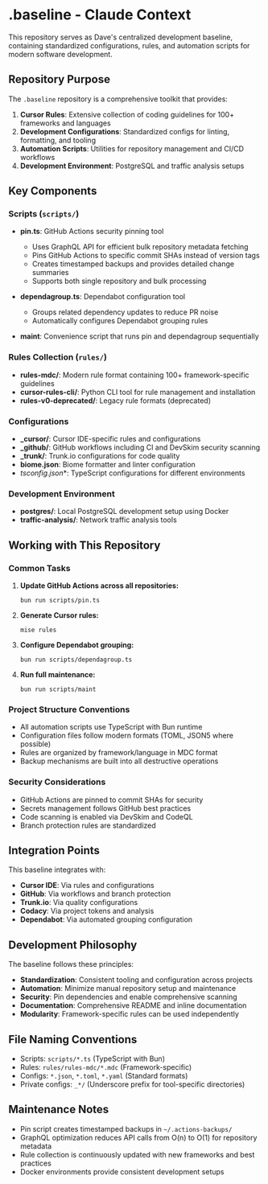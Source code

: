 # .baseline - Claude Context

This repository serves as Dave's centralized development baseline, containing standardized configurations, rules, and automation scripts for modern software development.

## Repository Purpose

The `.baseline` repository is a comprehensive toolkit that provides:

1. **Cursor Rules**: Extensive collection of coding guidelines for 100+ frameworks and languages
2. **Development Configurations**: Standardized configs for linting, formatting, and tooling
3. **Automation Scripts**: Utilities for repository management and CI/CD workflows
4. **Development Environment**: PostgreSQL and traffic analysis setups

## Key Components

### Scripts (`scripts/`)

- **pin.ts**: GitHub Actions security pinning tool
  - Uses GraphQL API for efficient bulk repository metadata fetching
  - Pins GitHub Actions to specific commit SHAs instead of version tags
  - Creates timestamped backups and provides detailed change summaries
  - Supports both single repository and bulk processing

- **dependagroup.ts**: Dependabot configuration tool
  - Groups related dependency updates to reduce PR noise
  - Automatically configures Dependabot grouping rules

- **maint**: Convenience script that runs pin and dependagroup sequentially

### Rules Collection (`rules/`)

- **rules-mdc/**: Modern rule format containing 100+ framework-specific guidelines
- **cursor-rules-cli/**: Python CLI tool for rule management and installation
- **rules-v0-deprecated/**: Legacy rule formats (deprecated)

### Configurations

- **_cursor/**: Cursor IDE-specific rules and configurations
- **_github/**: GitHub workflows including CI and DevSkim security scanning
- **_trunk/**: Trunk.io configurations for code quality
- **biome.json**: Biome formatter and linter configuration
- **tsconfig*.json**: TypeScript configurations for different environments

### Development Environment

- **postgres/**: Local PostgreSQL development setup using Docker
- **traffic-analysis/**: Network traffic analysis tools

## Working with This Repository

### Common Tasks

1. **Update GitHub Actions across all repositories:**
   ```shell
   bun run scripts/pin.ts
   ```

2. **Generate Cursor rules:**
   ```shell
   mise rules
   ```

3. **Configure Dependabot grouping:**
   ```shell
   bun run scripts/dependagroup.ts
   ```

4. **Run full maintenance:**
   ```shell
   bun run scripts/maint
   ```

### Project Structure Conventions

- All automation scripts use TypeScript with Bun runtime
- Configuration files follow modern formats (TOML, JSON5 where possible)
- Rules are organized by framework/language in MDC format
- Backup mechanisms are built into all destructive operations

### Security Considerations

- GitHub Actions are pinned to commit SHAs for security
- Secrets management follows GitHub best practices
- Code scanning is enabled via DevSkim and CodeQL
- Branch protection rules are standardized

## Integration Points

This baseline integrates with:
- **Cursor IDE**: Via rules and configurations
- **GitHub**: Via workflows and branch protection
- **Trunk.io**: Via quality configurations
- **Codacy**: Via project tokens and analysis
- **Dependabot**: Via automated grouping configuration

## Development Philosophy

The baseline follows these principles:
- **Standardization**: Consistent tooling and configuration across projects
- **Automation**: Minimize manual repository setup and maintenance
- **Security**: Pin dependencies and enable comprehensive scanning
- **Documentation**: Comprehensive README and inline documentation
- **Modularity**: Framework-specific rules can be used independently

## File Naming Conventions

- Scripts: `scripts/*.ts` (TypeScript with Bun)
- Rules: `rules/rules-mdc/*.mdc` (Framework-specific)
- Configs: `*.json`, `*.toml`, `*.yaml` (Standard formats)
- Private configs: `_*/` (Underscore prefix for tool-specific directories)

## Maintenance Notes

- Pin script creates timestamped backups in `~/.actions-backups/`
- GraphQL optimization reduces API calls from O(n) to O(1) for repository metadata
- Rule collection is continuously updated with new frameworks and best practices
- Docker environments provide consistent development setups
